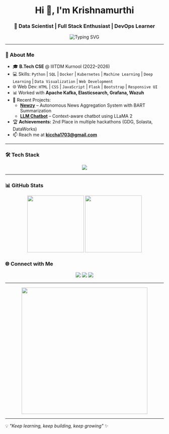 <!-- Animated GitHub Profile README -->

<h1 align="center">Hi 👋, I'm Krishnamurthi</h1>
<h3 align="center">🚀 Data Scientist | Full Stack Enthusiast | DevOps Learner</h3>

<p align="center">
  <img src="https://readme-typing-svg.herokuapp.com?font=Fira+Code&size=22&pause=1000&color=00F7F7&width=600&lines=Passionate+about+AI%2C+ML+%26+Data+Science;Building+Scalable+Web+Apps;Lifelong+Learner+%26+Problem+Solver" alt="Typing SVG" />
</p>

---

### 🚀 About Me
- 🎓 **B.Tech CSE** @ IIITDM Kurnool (2022–2026)
- 💻 Skills: `Python` | `SQL` | `Docker` | `Kubernetes` | `Machine Learning` | `Deep Learning` | `Data Visualization` | `Web Development`
- 🌐 Web Dev: `HTML` | `CSS` | `JavaScript` | `Flask` | `Bootstrap` | `Responsive UI`
- 📊 Worked with **Apache Kafka, Elasticsearch, Grafana, Wazuh**
- 🔭 Recent Projects:
  - **[Newzy](https://github.com/krishnamurthi-ramesh/Newzy_)** – Autonomous News Aggregation System with BART Summarization
  - **[LLM Chatbot](https://github.com/krishnamurthi-ramesh/chatbot_using_nlp_)** – Context-aware chatbot using LLaMA 2
- 🏆 **Achievements:** 2nd Place in multiple hackathons (GDG, Solasta, DataWorks)
- 📫 Reach me at **kiccha1703@gmail.com**

---

### 🛠 Tech Stack
<p align="center">
  <img src="https://skillicons.dev/icons?i=python,tensorflow,pytorch,flask,html,css,js,bootstrap,react,docker,kubernetes,git,github,linux,postgresql,mysql,powershell" />
</p>

---

### 📊 GitHub Stats
<p align="center">
  <img src="https://github-readme-stats.vercel.app/api?username=krishnamurthi-ramesh&show_icons=true&theme=tokyonight" height="180em"/>
  <img src="https://github-readme-streak-stats.herokuapp.com/?user=krishnamurthi-ramesh&theme=tokyonight" height="180em"/>
</p>

### 🌐 Connect with Me
<p align="center">
  <a href="https://www.linkedin.com/in/krishna9003762619murthi/"><img src="https://img.shields.io/badge/LinkedIn-0A66C2?logo=linkedin&logoColor=white&style=for-the-badge"/></a>
  <a href="mailto:kiccha1703@gmail.com"><img src="https://img.shields.io/badge/Email-D14836?logo=gmail&logoColor=white&style=for-the-badge"/></a>
  <a href="https://github.com/krishnamurthi-ramesh"><img src="https://img.shields.io/badge/GitHub-171515?logo=github&logoColor=white&style=for-the-badge"/></a>
</p>

---

<p align="center">
  <img src="https://raw.githubusercontent.com/krishnamurthi-ramesh/krishnamurthi-ramesh/main/assets/coding.gif" width="400"/>
</p>

---

💡 *"Keep learning, keep building, keep growing"* ✨
